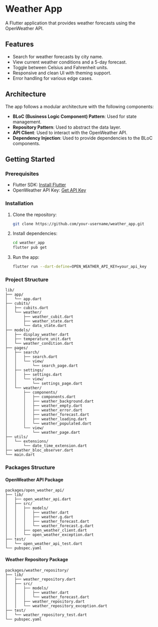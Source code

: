 # Weather App

A Flutter application that provides weather forecasts using the OpenWeather API.

## Features

- Search for weather forecasts by city name.
- View current weather conditions and a 5-day forecast.
- Toggle between Celsius and Fahrenheit units.
- Responsive and clean UI with theming support.
- Error handling for various edge cases.

## Architecture

The app follows a modular architecture with the following components:

- **BLoC (Business Logic Component) Pattern**: Used for state management.
- **Repository Pattern**: Used to abstract the data layer.
- **API Client**: Used to interact with the OpenWeather API.
- **Dependency Injection**: Used to provide dependencies to the BLoC components.

## Getting Started

### Prerequisites

- Flutter SDK: [Install Flutter](https://flutter.dev/docs/get-started/install)
- OpenWeather API Key: [Get API Key](https://openweathermap.org/api)

### Installation

1. Clone the repository:
   ```sh
   git clone https://github.com/your-username/weather_app.git
   ```
2. Install dependencies:
   ```sh
   cd weather_app
   flutter pub get
   ```
3. Run the app:
   ```sh
   flutter run --dart-define=OPEN_WEATHER_API_KEY=your_api_key
   ```

### Project Structure
```
lib/
├── app/
│   └── app.dart
├── cubits/
│   ├── cubits.dart
│   └── weather/
│       ├── weather_cubit.dart
│       ├── weather_state.dart
│       └── data_state.dart
├── models/
│   ├── display_weather.dart
│   ├── temperature_unit.dart
│   └── weather_condition.dart
├── pages/
│   ├── search/
│   │   ├── search.dart
│   │   └── view/
│   │       └── search_page.dart
│   ├── settings/
│   │   ├── settings.dart
│   │   └── view/
│   │       └── settings_page.dart
│   └── weather/
│       ├── components/
│       │   ├── components.dart
│       │   ├── weather_background.dart
│       │   ├── weather_empty.dart
│       │   ├── weather_error.dart
│       │   ├── weather_forecast.dart
│       │   ├── weather_loading.dart
│       │   └── weather_populated.dart
│       └── view/
│           └── weather_page.dart
├── utils/
│   └── extensions/
│       └── date_time_extension.dart
├── weather_bloc_observer.dart
└── main.dart
```

### Packages Structure
#### OpenWeather API Package
```
packages/open_weather_api/
├── lib/
│   ├── open_weather_api.dart
│   ├── src/
│   │   ├── models/
│   │   │   ├── weather.dart
│   │   │   ├── weather.g.dart
│   │   │   ├── weather_forecast.dart
│   │   │   └── weather_forecast.g.dart
│   │   ├── open_weather_client.dart
│   │   └── open_weather_exception.dart
├── test/
│   └── open_weather_api_test.dart
└── pubspec.yaml
```

#### Weather Repository Package
```
packages/weather_repository/
├── lib/
│   ├── weather_repository.dart
│   ├── src/
│   │   ├── models/
│   │   │   ├── weather.dart
│   │   │   └── weather_forecast.dart
│   │   ├── weather_repository.dart
│   │   └── weather_repository_exception.dart
├── test/
│   └── weather_repository_test.dart
└── pubspec.yaml
```

